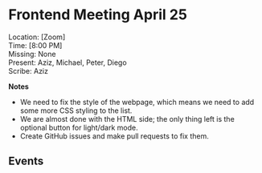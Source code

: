 # Frontend Meeting April 25
Location: \[Zoom] \
Time: \[8:00 PM\] \
Missing:  None\
Present:  Aziz, Michael, Peter, Diego\
Scribe: Aziz

**Notes** <!---Things to keep in mind for the future, such as due dates-->
- We need to fix the style of the webpage, which means we need to add some more CSS styling to the list. 
- We are almost done with the HTML side; the only thing left is the optional button for light/dark mode.
- Create GitHub issues and make pull requests to fix them.

**Events** <!---Important things that happened or were decided-->
- 
